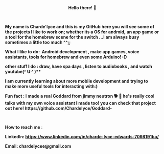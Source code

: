 <p><br></p>
<p style="text-align: center;"><strong>Hello there! 🐹</strong></p>
<p style="text-align: center;"><br></p>
<p style="text-align: left;"><strong>My name is Charde&apos;lyce and this is my GitHub&nbsp;here you will see some of the projects I like to work on; whether its a OS for android,&nbsp;an app game or a tool for the homebrew scene for the switch ...I am always busy sometimes a little too much ^^;;</strong></p>
<p style="text-align: left;"><b>What I like to do: &nbsp;Android development , make app games, voice assistants, tools for homebrew and even some Arduino! :D</b></p>
<p style="text-align: left;"><strong>other stuff I do : draw, have spa days , listen to audiobooks , and watch youtube(^ U ^ )**</strong></p>
<p style="text-align: left;"><b>I am currently learning about more mobile development and trying to make more useful tools for interacting with:)</b></p>
<p style="text-align: left;"><b>Fun fact : I made a real Goddard from jimmy neutron 🐕 🤖 he&apos;s really cool talks with my own voice assistant I made too! you can check that project out here! https://github.com/Chardelyce/Goddard-</b></p>
<p style="text-align: left;"><br></p>
<p style="text-align: left;"><strong>How to reach me :&nbsp;</strong></p>
<p style="text-align: left;"><span style="text-align: inherit;"><b>LinkedIn</b></span><strong>: <a href="https://www.linkedin.com/in/charde-lyce-edwards-7098191ba/">https://www.linkedin.com/in/charde-lyce-edwards-7098191ba/</a></strong></p>
<p style="text-align: left;"><strong>Email: chardelycee@gmail.com</strong></p>
<p style="text-align: left;"><br></p>
<p style="text-align: center;"><br></p>
